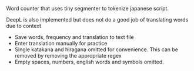 Word counter that uses tiny segmenter to tokenize japanese script. 

DeepL is also implemented but does not do a good job of translating words due to context
- Save words, frequency and translation to text file
- Enter translation manually for practice
- Single katakana and hiragana omitted for convenience. This can be removed by removing the appropriate regex
- Empty spaces, numbers, english words and symbols omitted. 
